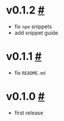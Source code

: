 # v0.1.2 [#](https://github.com/idleberg/vscode-badges/releases/tag/0.1.2)

- fix `npm` snippets
- add snippet guide

# v0.1.1 [#](https://github.com/idleberg/vscode-badges/releases/tag/0.1.1)

- fix `README.md`

# v0.1.0 [#](https://github.com/idleberg/vscode-badges/releases/tag/0.1.0)

- first release

